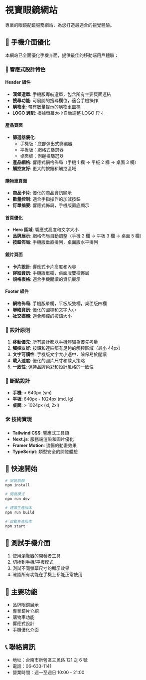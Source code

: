 # 視寶眼鏡網站

專業的眼鏡配鏡服務網站，為您打造最適合的視覺體驗。

## 🚀 手機介面優化

本網站已全面優化手機介面，提供最佳的移動端用戶體驗：

### 📱 響應式設計特色

#### Header 組件

- **漢堡選單**: 手機版導航選單，包含所有主要頁面連結
- **搜尋功能**: 可展開的搜尋欄位，適合手機操作
- **購物車**: 帶有數量提示的購物車圖標
- **LOGO 適配**: 根據螢幕大小自動調整 LOGO 尺寸

#### 產品頁面

- **篩選器優化**:
  - 手機版：底部彈出式篩選器
  - 平板版：網格式篩選器
  - 桌面版：側邊欄篩選器
- **產品網格**: 響應式網格佈局（手機 1 欄 → 平板 2 欄 → 桌面 3 欄）
- **觸控友好**: 更大的按鈕和觸控區域

#### 購物車頁面

- **商品卡片**: 優化的商品資訊顯示
- **數量控制**: 適合手指操作的加減按鈕
- **訂單摘要**: 響應式佈局，手機版置底顯示

#### 首頁優化

- **Hero 區域**: 響應式高度和文字大小
- **品牌展示**: 網格佈局自動調整（手機 2 欄 → 平板 3 欄 → 桌面 5 欄）
- **按鈕佈局**: 手機版垂直排列，桌面版水平排列

#### 鏡片頁面

- **卡片設計**: 響應式卡片高度和內容
- **詳細資訊**: 手機版單欄，桌面版雙欄佈局
- **規格表格**: 適合手機閱讀的資訊展示

#### Footer 組件

- **網格佈局**: 手機版單欄，平板版雙欄，桌面版四欄
- **聯絡資訊**: 優化的圖標和文字大小
- **社交媒體**: 適合觸控的按鈕大小

### 🎨 設計原則

1. **移動優先**: 所有設計都以手機體驗為優先考量
2. **觸控友好**: 按鈕和連結都有足夠的觸控區域（最小 44px）
3. **文字可讀性**: 手機版文字大小適中，確保易於閱讀
4. **載入速度**: 優化的圖片尺寸和載入策略
5. **一致性**: 保持品牌色彩和設計風格的一致性

### 📐 斷點設計

- **手機**: < 640px (sm)
- **平板**: 640px - 1024px (md, lg)
- **桌面**: > 1024px (xl, 2xl)

### 🛠 技術實現

- **Tailwind CSS**: 響應式工具類
- **Next.js**: 服務端渲染和圖片優化
- **Framer Motion**: 流暢的動畫效果
- **TypeScript**: 類型安全的開發體驗

## 🚀 快速開始

```bash
# 安裝依賴
npm install

# 開發模式
npm run dev

# 建置生產版本
npm run build

# 啟動生產版本
npm start
```

## 📱 測試手機介面

1. 使用瀏覽器的開發者工具
2. 切換到手機/平板模式
3. 測試不同螢幕尺寸的顯示效果
4. 確認所有功能在手機上都能正常使用

## 🎯 主要功能

- 品牌眼鏡展示
- 專業鏡片介紹
- 購物車功能
- 響應式設計
- 手機優化介面

## 📞 聯絡資訊

- 地址：台南市新營區三民路 121 之 6 號
- 電話：06-633-1141
- 營業時間：週一至週日 10:00 - 21:00
